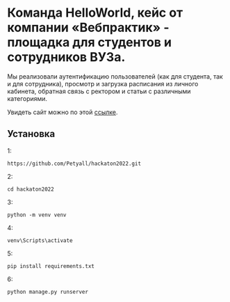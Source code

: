# Команда HelloWorld, кейс от компании «Вебпрактик» - площадка для студентов и сотрудников ВУЗа.

Мы реализовали аутентификацию пользователей (как для студента, так и для сотрудника), просмотр и загрузка расписания из личного кабинета, обратная связь с ректором и статьи с различными категориями.

Увидеть сайт можно по этой
[ссылке](https://petyal.ru).

## Установка

1:

    https://github.com/Petyall/hackaton2022.git 

2:

    cd hackaton2022

3:

    python -m venv venv
    
4:

    venv\Scripts\activate
 
5:

    pip install requirements.txt

6:

    python manage.py runserver
